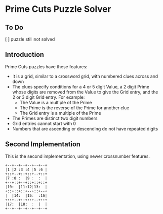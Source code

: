# Prime Cuts Puzzle Solver

## To Do

[ ] puzzle still not solved

## Introduction

Prime Cuts puzzles have these features:

-   It is a grid, similar to a crossword grid, with numbered clues across and down
-   The clues specify conditions for a 4 or 5 digit Value, a 2 digit Prime whose digits are removed from the Value to give the Grid entry, and the 2 or 3 digit Grid entry. For example:
    -   The Value is a multiple of the Prime
    -   The Prime is the reverse of the Prime for another clue
    -   The Grid entry is a multiple of the Prime
-   The Primes are distinct two digit numbers
-   Grid entries cannot start with 0
-   Numbers that are ascending or descending do not have repeated digits

## Second Implementation

This is the second implementation, using newer crossnumber features.

```
+--+--+--+--+--+--+
|1 |2 :3 :4 |5 :6 |
+::+--+::+::+--+::+
|7 :8 :  |9 :  :  |
+--+::+--+::+::+::+
|10:  |11:12|13:  |
+::+::+::+--+::+--+
|  |14:  |15:  :16|
+::+--+::+::+--+::+
|17:  |18:  :  |  |
+--+--+--+--+--+--+
```